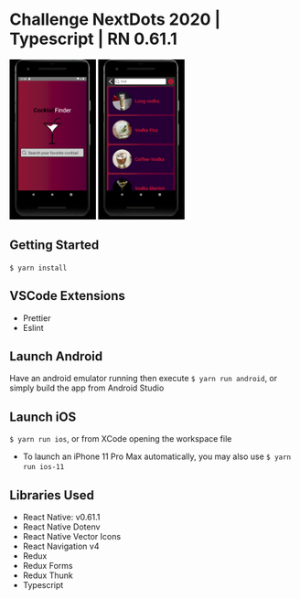 # Challenge NextDots 2020 | Typescript | RN 0.61.1

<img src="https://github.com/Alexander-Lancellott/Challenge-Nextdots-2020/blob/a839ed3507f272d6f8a655d3745f5d205a793f8d/src/assets/images/appPreview1.png" width="30%" title="Home Screen"/> <img src="https://github.com/Alexander-Lancellott/Challenge-Nextdots-2020/blob/a839ed3507f272d6f8a655d3745f5d205a793f8d/src/assets/images/appPreview2.png" width="30%" title="Cocktails List Screen"/>

## Getting Started

`$ yarn install`

## VSCode Extensions

- Prettier
- Eslint

## Launch Android

Have an android emulator running then execute `$ yarn run android`, or simply build the app from Android Studio

## Launch iOS

`$ yarn run ios`, or from XCode opening the workspace file

- To launch an iPhone 11 Pro Max automatically, you may also use `$ yarn run ios-11`

## Libraries Used

- React Native: v0.61.1
- React Native Dotenv
- React Native Vector Icons
- React Navigation v4
- Redux
- Redux Forms
- Redux Thunk
- Typescript
